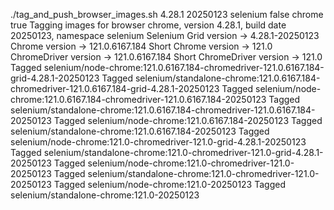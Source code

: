 ./tag_and_push_browser_images.sh 4.28.1 20250123 selenium false chrome true
Tagging images for browser chrome, version 4.28.1, build date 20250123, namespace selenium
Selenium Grid version -> 4.28.1-20250123
Chrome version -> 121.0.6167.184
Short Chrome version -> 121.0
ChromeDriver version -> 121.0.6167.184
Short ChromeDriver version -> 121.0
Tagged selenium/node-chrome:121.0.6167.184-chromedriver-121.0.6167.184-grid-4.28.1-20250123
Tagged selenium/standalone-chrome:121.0.6167.184-chromedriver-121.0.6167.184-grid-4.28.1-20250123
Tagged selenium/node-chrome:121.0.6167.184-chromedriver-121.0.6167.184-20250123
Tagged selenium/standalone-chrome:121.0.6167.184-chromedriver-121.0.6167.184-20250123
Tagged selenium/node-chrome:121.0.6167.184-20250123
Tagged selenium/standalone-chrome:121.0.6167.184-20250123
Tagged selenium/node-chrome:121.0-chromedriver-121.0-grid-4.28.1-20250123
Tagged selenium/standalone-chrome:121.0-chromedriver-121.0-grid-4.28.1-20250123
Tagged selenium/node-chrome:121.0-chromedriver-121.0-20250123
Tagged selenium/standalone-chrome:121.0-chromedriver-121.0-20250123
Tagged selenium/node-chrome:121.0-20250123
Tagged selenium/standalone-chrome:121.0-20250123
